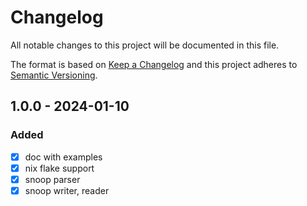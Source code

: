 # Changelog

All notable changes to this project will be documented in this file.

The format is based on [Keep a Changelog](http://keepachangelog.com/)
and this project adheres to [Semantic Versioning](http://semver.org/).

## 1.0.0 - 2024-01-10

### Added

- [x] doc with examples
- [x] nix flake support
- [x] snoop parser
- [x] snoop writer, reader
